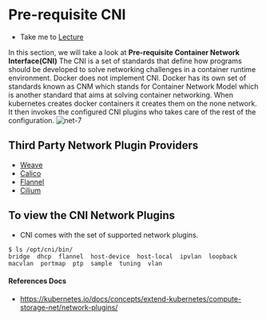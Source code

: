 # Pre-requisite CNI

  - Take me to [Lecture](https://kodekloud.com/courses/539883/lectures/9808284)

In this section, we will take a look at **Pre-requisite Container Network Interface(CNI)**
The CNI is a set of standards that define how programs
should be developed to solve networking challenges in a container runtime environment.
Docker does not implement CNI. Docker has its own set of standards known as CNM which
stands for Container Network Model which is another standard that aims at solving container networking.
When kubernetes creates docker containers it creates them on the none network.
It then invokes the configured CNI plugins who takes care of the rest of the configuration.
![net-7](../../images/net7.PNG)

## Third Party Network Plugin Providers

- [Weave](https://www.weave.works/docs/net/latest/kubernetes/kube-addon/#-installation)
- [Calico](https://docs.projectcalico.org/getting-started/kubernetes/quickstart)
- [Flannel](https://github.com/coreos/flannel/blob/master/Documentation/kubernetes.md)
- [Cilium](https://github.com/cilium/cilium)


## To view the CNI Network Plugins

- CNI comes with the set of supported network plugins. 

```
$ ls /opt/cni/bin/
bridge  dhcp  flannel  host-device  host-local  ipvlan  loopback  macvlan  portmap  ptp  sample  tuning  vlan
```




#### References Docs

- https://kubernetes.io/docs/concepts/extend-kubernetes/compute-storage-net/network-plugins/


